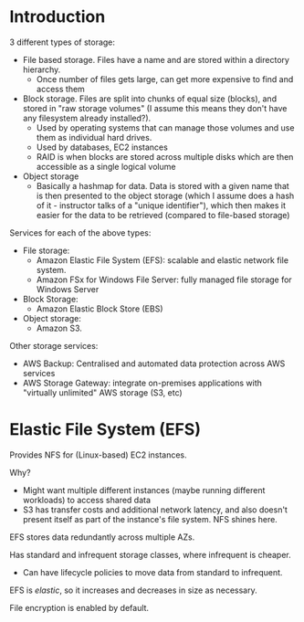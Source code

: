 # Introduction
3 different types of storage:
- File based storage. Files have a name and are stored within a directory hierarchy.
  - Once number of files gets large, can get more expensive to find and access them
- Block storage. Files are split into chunks of equal size (blocks), and stored in "raw storage
  volumes" (I assume this means they don't have any filesystem already installed?).
  - Used by operating systems that can manage those volumes and use them as individual hard drives.
  - Used by databases, EC2 instances
  - RAID is when blocks are stored across multiple disks which are then accessible as a single
    logical volume
- Object storage
  - Basically a hashmap for data. Data is stored with a given name that is then presented to the
    object storage (which I assume does a hash of it - instructor talks of a "unique identifier"),
    which then makes it easier for the data to be retrieved (compared to file-based storage)

Services for each of the above types:
- File storage:
  - Amazon Elastic File System (EFS): scalable and elastic network file system.
  - Amazon FSx for Windows File Server: fully managed file storage for Windows Server
- Block Storage:
  - Amazon Elastic Block Store (EBS)
- Object storage:
  - Amazon S3.

Other storage services:
- AWS Backup: Centralised and automated data protection across AWS services
- AWS Storage Gateway: integrate on-premises applications with "virtually unlimited" AWS storage
  (S3, etc)

# Elastic File System (EFS)
Provides NFS for (Linux-based) EC2 instances.

Why?
- Might want multiple different instances (maybe running different workloads) to access shared data
- S3 has transfer costs and additional network latency, and also doesn't present itself as part of
  the instance's file system. NFS shines here.

EFS stores data redundantly across multiple AZs.

Has standard and infrequent storage classes, where infrequent is cheaper.
- Can have lifecycle policies to move data from standard to infrequent.

EFS is *elastic*, so it increases and decreases in size as necessary.

File encryption is enabled by default.
